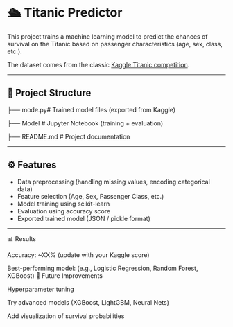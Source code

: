 # 🛳️ Titanic Predictor

This project trains a machine learning model to predict the chances of survival on the Titanic based on passenger characteristics (age, sex, class, etc.).  

The dataset comes from the classic [Kaggle Titanic competition](https://www.kaggle.com/c/titanic).  

---

## 📂 Project Structure
├── mode.py# Trained model files (exported from Kaggle)

├── Model # Jupyter Notebook (training + evaluation)

├── README.md # Project documentation


---

## ⚙️ Features
- Data preprocessing (handling missing values, encoding categorical data)  
- Feature selection (Age, Sex, Passenger Class, etc.)  
- Model training using scikit-learn  
- Evaluation using accuracy score  
- Exported trained model (JSON / pickle format)  

---

📊 Results

Accuracy: ~XX% (update with your Kaggle score)

Best-performing model: (e.g., Logistic Regression, Random Forest, XGBoost)
🔮 Future Improvements

Hyperparameter tuning

Try advanced models (XGBoost, LightGBM, Neural Nets)

Add visualization of survival probabilities

